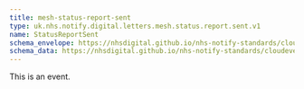```yaml
---
title: mesh-status-report-sent
type: uk.nhs.notify.digital.letters.mesh.status.report.sent.v1
name: StatusReportSent
schema_envelope: https://nhsdigital.github.io/nhs-notify-standards/cloudevents/nhs-notify-example-event.schema.json
schema_data: https://nhsdigital.github.io/nhs-notify-standards/cloudevents/nhs-notify-example-event-data.schema.json
---
```


This is an event.
